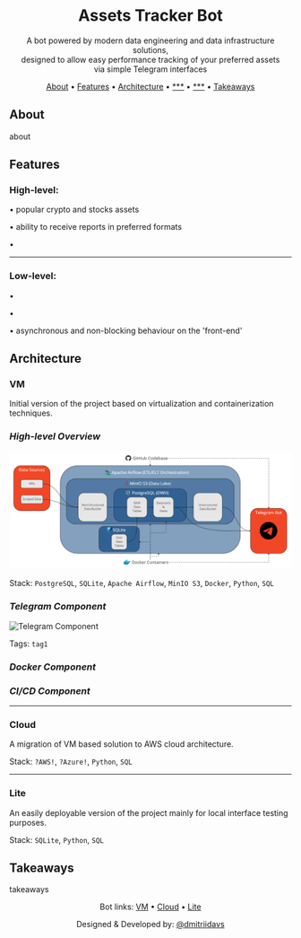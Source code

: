 <div align="center">

# Assets Tracker Bot

A bot powered by modern data engineering and data infrastructure solutions,\
designed to allow easy performance tracking of your preferred assets\
via simple Telegram interfaces

[About](#about) •
[Features](#features) •
[Architecture](#architecture) •
[***](#scalability) •
[***](#layers) •
[Takeaways](#takeaways)

</div>

## About

about

## Features

### High-level:

• popular crypto and stocks assets

• ability to receive reports in preferred formats

•

---

### Low-level:

•

•

• asynchronous and non-blocking behaviour on the 'front-end'

## Architecture

### **VM**

Initial version of the project based on virtualization and containerization techniques.

### *High-level Overview*

![VM architecture](pics/arch1.png?raw=true "VM architecture")

Stack: `PostgreSQL`, `SQLite`, `Apache Airflow`, `MinIO S3`, `Docker`,
`Python`, `SQL`

### *Telegram Component*

![Telegram Component](pics/arch2.png?raw=true "Telegram Component")

Tags: `tag1`

### *Docker Component*

### *CI/CD Component*

---

### **Cloud**

A migration of VM based solution to AWS cloud architecture.

Stack: `?AWS!`, `?Azure!`, `Python`, `SQL`

---

### **Lite**

An easily deployable version of the project mainly for
local interface testing purposes.

Stack: `SQLite`, `Python`, `SQL`

## Takeaways

takeaways

<div align="center">

Bot links:
[VM](https://t.me/assets_tracker_VM_bot) •
[Cloud](https://t.me/assets_tracker_cloud_bot) •
[Lite](https://t.me/assets_tracker_lite_bot)

Designed & Developed by: [@dmitriidavs](https://t.me/dmitriidavs)

</div>
